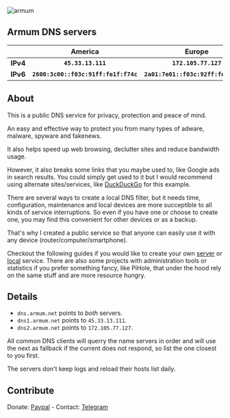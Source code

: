 ![armum](https://armum.net/img/armum-small.png "Armum")
## Armum DNS servers

||__America__|__Europe__|
|-|:-----------:|:----------:|
|__IPv4__|__`45.33.13.111`__|__`172.105.77.127`__|
|__IPv6__|__`2600:3c00::f03c:91ff:fe1f:f74c`__|__`2a01:7e01::f03c:92ff:fe42:70c5`__|

## About
This is a public DNS service for privacy, protection and peace of mind.

An easy and effective way to protect you from many types of adware, malware, spyware and fakenews.

It also helps speed up web browsing, declutter sites and reduce bandwidth usage.

However, it also breaks some links that you maybe used to, like Google ads in search results. You could simply get used to it but I would recommend using alternate sites/services, like [DuckDuckGo](https://duckduckgo.com/) for this example.

There are several ways to create a local DNS filter, but it needs time, configuration, maintenance and local devices are more succeptible to all kinds of service interruptions. So even if you have one or choose to create one, you may find this convenient for other devices or as a backup.

That's why I created a public service so that anyone can easily use it with any device (router/computer/smartphone).

Checkout the following guides if you would like to create your own [server](https://github.com/armum/dns/blob/master/server.md) or [local](https://github.com/armum/dns/blob/master/local.md) service. There are also some projects with administration tools or statistics if you prefer something fancy, like PiHole, that under the hood rely on the same stuff and are more resource hungry.

## Details

- `dns.armum.net` points to _both_ servers.
- `dns1.armum.net` points to `45.33.13.111`.
- `dns2.armum.net` points to `172.105.77.127`.

All common DNS clients will querry the name servers in order and will use the next as fallback if the current does not respond, so list the one closest to you first.

The servers don't keep logs and reload their hosts list daily.


## Contribute

Donate: [Paypal](https://www.paypal.com/paypalme/mencargo/USD) - Contact: [Telegram](https://t.me/mencargo)
